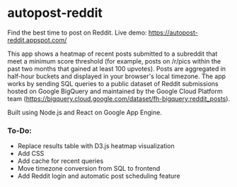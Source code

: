 # autopost-reddit
Find the best time to post on Reddit. Live demo: https://autopost-reddit.appspot.com/

This app shows a heatmap of recent posts submitted to a subreddit that meet a minimum score threshold (for example, posts on /r/pics within the past two months that gained at least 100 upvotes). Posts are aggregated in half-hour buckets and displayed in your browser's local timezone. The app works by sending SQL queries to a public dataset of Reddit submissions hosted on Google BigQuery and maintained by the Google Cloud Platform team (https://bigquery.cloud.google.com/dataset/fh-bigquery:reddit_posts).

Built using Node.js and React on Google App Engine.

### To-Do:
- Replace results table with D3.js heatmap visualization
- Add CSS
- Add cache for recent queries
- Move timezone conversion from SQL to frontend
- Add Reddit login and automatic post scheduling feature
